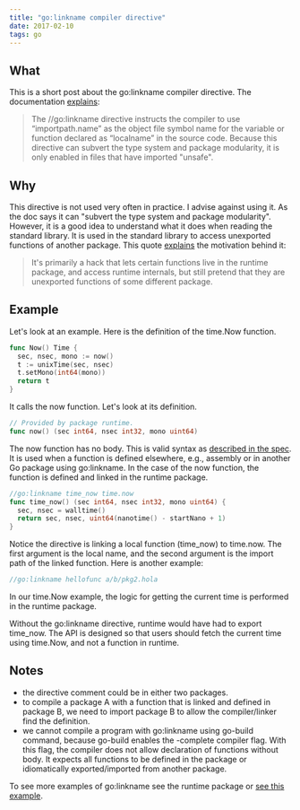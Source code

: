 ```yaml
---
title: "go:linkname compiler directive"
date: 2017-02-10
tags: go
---
```


## What

This is a short post about the go:linkname compiler directive.
The documentation [explains](https://golang.org/cmd/compile/#hdr-Compiler_Directives):

> The //go:linkname directive instructs the compiler to use “importpath.name”
> as the object file symbol name for the variable or function declared as
> “localname” in the source code.  Because this directive can subvert the type
> system and package modularity, it is only enabled in files that have
> imported "unsafe".

## Why

This directive is not used very often in practice.
I advise against using it.
As the doc says it can "subvert the type system and package modularity".
However, it is a good idea to understand what it does when reading the standard library.
It is used in the standard library to access unexported functions of another package.
This quote [explains](https://groups.google.com/d/msg/golang-nuts/JMA9Pk8LkDg/QJAV2vITDwAJ) the motivation behind it:

> It's primarily a hack that lets certain functions live in the runtime 
> package, and access runtime internals, but still pretend that they are 
> unexported functions of some different package.

## Example

Let's look at an example.
Here is the definition of the time.Now function.

```go
func Now() Time {
  sec, nsec, mono := now()
  t := unixTime(sec, nsec)
  t.setMono(int64(mono))
  return t
}
```

It calls the now function. Let's look at its definition.
```go
// Provided by package runtime.
func now() (sec int64, nsec int32, mono uint64)
```

The now function has no body.
This is valid syntax as [described in the spec](https://golang.org/ref/spec#Function_declarations).
It is used when a function is defined elsewhere, e.g., assembly or in another Go package using go:linkname.
In the case of the now function, the function is defined and linked in the runtime package.

```go
//go:linkname time_now time.now
func time_now() (sec int64, nsec int32, mono uint64) {
  sec, nsec = walltime()
  return sec, nsec, uint64(nanotime() - startNano + 1)
}
```

Notice the directive is linking a local function (time_now) to time.now.
The first argument is the local name, and the second argument is the import path of the linked function.
Here is another example:
```go
//go:linkname hellofunc a/b/pkg2.hola
```

In our time.Now example, the logic for getting the current time is performed in the runtime package.
<!--But runtime.time_now is hidden in the time package.-->
Without the go:linkname directive, runtime would have had to export time_now.
The API is designed so that users should fetch the current time using time.Now,
and not a function in runtime.

## Notes

- the directive comment could be in either two packages.
- to compile a package A with a function that is linked and defined in package B,
we need to import package B to allow the compiler/linker find the definition.
- we cannot compile a program with go:linkname using go-build command,
because go-build enables the -complete compiler flag.
With this flag, the compiler does not allow declaration of functions without body.
It expects all functions to be defined in the package or idiomatically exported/imported from another package.

To see more examples of go:linkname see the runtime package or [see this example](https://github.com/siadat/golinkname-test). 
